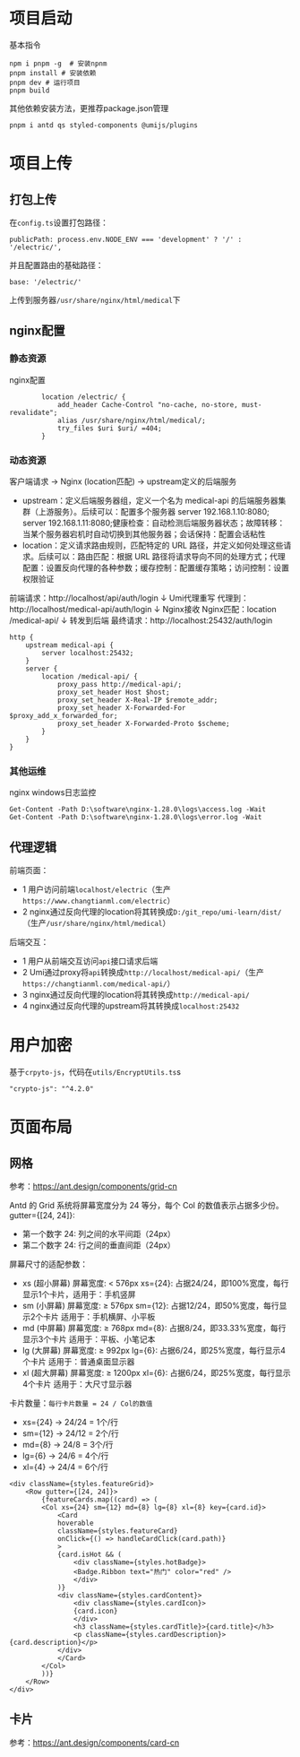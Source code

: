 # 项目启动
基本指令
```
npm i pnpm -g  # 安装npnm
pnpm install # 安装依赖
pnpm dev # 运行项目
pnpm build
```

其他依赖安装方法，更推荐package.json管理
```
pnpm i antd qs styled-components @umijs/plugins
```
# 项目上传
## 打包上传
在`config.ts`设置打包路径：
```
publicPath: process.env.NODE_ENV === 'development' ? '/' : '/electric/',
```
并且配置路由的基础路径：
```
base: '/electric/'
```
上传到服务器`/usr/share/nginx/html/medical`下
## nginx配置
### 静态资源
nginx配置
```
        location /electric/ {
            add_header Cache-Control "no-cache, no-store, must-revalidate";
            alias /usr/share/nginx/html/medical/;
            try_files $uri $uri/ =404;
        }
```
### 动态资源
客户端请求 → Nginx (location匹配) → upstream定义的后端服务
- upstream：定义后端服务器组，定义一个名为 medical-api 的后端服务器集群（上游服务）。后续可以：配置多个服务器 server 192.168.1.10:8080; server 192.168.1.11:8080;健康检查：自动检测后端服务器状态；故障转移：当某个服务器宕机时自动切换到其他服务器；会话保持：配置会话粘性
- location：定义请求路由规则，匹配特定的 URL 路径，并定义如何处理这些请求。后续可以：路由匹配：根据 URL 路径将请求导向不同的处理方式；代理配置：设置反向代理的各种参数；缓存控制：配置缓存策略；访问控制：设置权限验证

前端请求：http://localhost/api/auth/login
↓ Umi代理重写
代理到：http://localhost/medical-api/auth/login
↓ Nginx接收
Nginx匹配：location /medical-api/ 
↓ 转发到后端
最终请求：http://localhost:25432/auth/login

```
http {
    upstream medical-api {
        server localhost:25432;
    }
    server {
        location /medical-api/ {
            proxy_pass http://medical-api/;
            proxy_set_header Host $host;
            proxy_set_header X-Real-IP $remote_addr;
            proxy_set_header X-Forwarded-For $proxy_add_x_forwarded_for;
            proxy_set_header X-Forwarded-Proto $scheme;
        }
    }
}
```

### 其他运维
nginx windows日志监控
```
Get-Content -Path D:\software\nginx-1.28.0\logs\access.log -Wait
Get-Content -Path D:\software\nginx-1.28.0\logs\error.log -Wait
```

## 代理逻辑
前端页面：
- 1 用户访问前端`localhost/electric`（生产`https://www.changtianml.com/electric`）
- 2 nginx通过反向代理的location将其转换成`D:/git_repo/umi-learn/dist/`（生产`/usr/share/nginx/html/medical`）

后端交互：
- 1 用户从前端交互访问`api`接口请求后端
- 2 Umi通过proxy将`api`转换成`http://localhost/medical-api/`（生产`https://changtianml.com/medical-api/`）
- 3 nginx通过反向代理的location将其转换成`http://medical-api/`
- 4 nginx通过反向代理的upstream将其转换成`localhost:25432`

# 用户加密
基于`crpyto-js`，代码在`utils/EncryptUtils.ts`s
```
"crypto-js": "^4.2.0"
```

# 页面布局
## 网格
参考：https://ant.design/components/grid-cn

Antd 的 Grid 系统将屏幕宽度分为 24 等分，每个 Col 的数值表示占据多少份。
gutter={[24, 24]}:
- 第一个数字 24: 列之间的水平间距（24px）
- 第二个数字 24: 行之间的垂直间距（24px）

屏幕尺寸的适配参数：
- xs (超小屏幕) 屏幕宽度: < 576px xs={24}: 占据24/24，即100%宽度，每行显示1个卡片，适用于：手机竖屏
- sm (小屏幕) 屏幕宽度: ≥ 576px sm={12}: 占据12/24，即50%宽度，每行显示2个卡片 适用于：手机横屏、小平板
- md (中屏幕) 屏幕宽度: ≥ 768px md={8}: 占据8/24，即33.33%宽度，每行显示3个卡片 适用于：平板、小笔记本
- lg (大屏幕) 屏幕宽度: ≥ 992px lg={6}: 占据6/24，即25%宽度，每行显示4个卡片 适用于：普通桌面显示器
- xl (超大屏幕) 屏幕宽度: ≥ 1200px xl={6}: 占据6/24，即25%宽度，每行显示4个卡片 适用于：大尺寸显示器

卡片数量：`每行卡片数量 = 24 / Col的数值`
- xs={24} → 24/24 = 1个/行
- sm={12} → 24/12 = 2个/行
- md={8} → 24/8 = 3个/行
- lg={6} → 24/6 = 4个/行
- xl={4} → 24/4 = 6个/行

```tsx
<div className={styles.featureGrid}>
    <Row gutter={[24, 24]}>
        {featureCards.map((card) => (
        <Col xs={24} sm={12} md={8} lg={8} xl={8} key={card.id}>
            <Card
            hoverable
            className={styles.featureCard}
            onClick={() => handleCardClick(card.path)}
            >
            {card.isHot && (
                <div className={styles.hotBadge}>
                <Badge.Ribbon text="热门" color="red" />
                </div>
            )}
            <div className={styles.cardContent}>
                <div className={styles.cardIcon}>
                {card.icon}
                </div>
                <h3 className={styles.cardTitle}>{card.title}</h3>
                <p className={styles.cardDescription}>{card.description}</p>
            </div>
            </Card>
        </Col>
        ))}
    </Row>
</div>
```

## 卡片
参考：https://ant.design/components/card-cn

